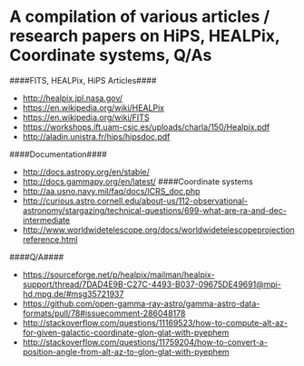 A compilation of various articles / research papers on HiPS, HEALPix, Coordinate systems, Q/As
===================

####FITS, HEALPix, HiPS Articles####
* http://healpix.jpl.nasa.gov/
* https://en.wikipedia.org/wiki/HEALPix
* https://en.wikipedia.org/wiki/FITS
* https://workshops.ift.uam-csic.es/uploads/charla/150/Healpix.pdf
* http://aladin.unistra.fr/hips/hipsdoc.pdf

####Documentation####
* http://docs.astropy.org/en/stable/
* http://docs.gammapy.org/en/latest/
####Coordinate systems
* http://aa.usno.navy.mil/faq/docs/ICRS_doc.php
* http://curious.astro.cornell.edu/about-us/112-observational-astronomy/stargazing/technical-questions/699-what-are-ra-and-dec-intermediate
* http://www.worldwidetelescope.org/docs/worldwidetelescopeprojectionreference.html

####Q/A####
* https://sourceforge.net/p/healpix/mailman/healpix-support/thread/7DAD4E9B-C27C-4493-B037-09675DE49691@mpi-hd.mpg.de/#msg35721937
* https://github.com/open-gamma-ray-astro/gamma-astro-data-formats/pull/78#issuecomment-286048178
* http://stackoverflow.com/questions/11169523/how-to-compute-alt-az-for-given-galactic-coordinate-glon-glat-with-pyephem
* http://stackoverflow.com/questions/11759204/how-to-convert-a-position-angle-from-alt-az-to-glon-glat-with-pyephem


